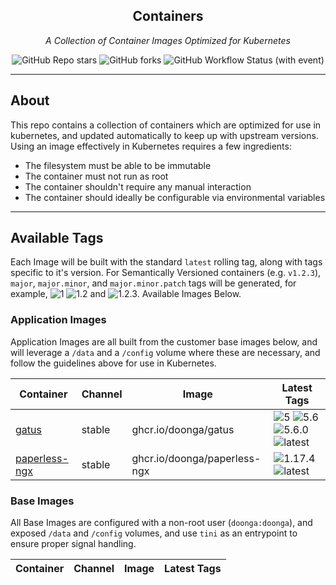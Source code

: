 <!---
NOTE: AUTO-GENERATED FILE
to edit this file, instead edit its template at: ./ci/templates/README.md.j2
-->
<div align="center">


## Containers

_A Collection of Container Images Optimized for Kubernetes_

</div>

<div align="center">

![GitHub Repo stars](https://img.shields.io/github/stars/doonga/container-images?style=for-the-badge)
![GitHub forks](https://img.shields.io/github/forks/doonga/container-images?style=for-the-badge)
![GitHub Workflow Status (with event)](https://img.shields.io/github/actions/workflow/status/doonga/container-images/scheduled-release.yaml?style=for-the-badge&label=Scheduled%20Release)

</div>

---

## About

This repo contains a collection of containers which are optimized for use in kubernetes, and updated automatically to keep up with upstream versions. Using an image effectively in Kubernetes requires a few ingredients:

- The filesystem must be able to be immutable
- The container must not run as root
- The container shouldn't require any manual interaction
- The container should ideally be configurable via environmental variables

---

## Available Tags

Each Image will be built with the standard `latest` rolling tag, along with tags specific to it's version. For Semantically Versioned containers (e.g. `v1.2.3`), `major`, `major.minor`, and `major.minor.patch` tags will be generated, for example, ![1](https://img.shields.io/badge/1-blue?style=flat-square) ![1.2](https://img.shields.io/badge/1.2-blue?style=flat-square) and ![1.2.3](https://img.shields.io/badge/1.2.3-blue?style=flat-square). Available Images Below.

### Application Images
Application Images are all built from the customer base images below, and will leverage a `/data` and a `/config` volume where these are necessary, and follow the guidelines above for use in Kubernetes.

Container | Channel | Image | Latest Tags
--- | --- | --- | ---
[gatus](https://github.com/doonga/container-images/pkgs/container/gatus) | stable | ghcr.io/doonga/gatus |![5](https://img.shields.io/badge/5-blue?style=flat-square) ![5.6](https://img.shields.io/badge/5.6-blue?style=flat-square) ![5.6.0](https://img.shields.io/badge/5.6.0-blue?style=flat-square) ![latest](https://img.shields.io/badge/latest-green?style=flat-square)
[paperless-ngx](https://github.com/doonga/container-images/pkgs/container/paperless-ngx) | stable | ghcr.io/doonga/paperless-ngx |![1.17.4](https://img.shields.io/badge/1.17.4-blue?style=flat-square) ![latest](https://img.shields.io/badge/latest-green?style=flat-square)


### Base Images
All Base Images are configured with a non-root user (`doonga:doonga`), and exposed `/data` and `/config` volumes, and use `tini` as an entrypoint to ensure proper signal handling.

Container | Channel | Image | Latest Tags
--- | --- | --- | ---
